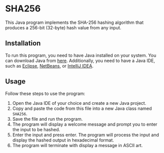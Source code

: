 # SHA256

This Java program implements the SHA-256 hashing algorithm that produces a 256-bit (32-byte) hash value from any input. 

## Installation
 
To run this program, you need to have Java installed on your system. You can download Java from [here](https://www.oracle.com/java/technologies/javase-downloads.html). Additionally, you need to have a Java IDE, such as [Eclipse](https://www.eclipse.org/downloads/), [NetBeans](https://netbeans.apache.org/download/index.html), or [IntelliJ IDEA](https://www.jetbrains.com/idea/download/). 

## Usage 

Follow these steps to use the program:  

1. Open the Java IDE of your choice and create a new Java project.
2. Copy and paste the code from this file into a new Java class named `SHA256`.
3. Save the file and run the program.
4. The program will display a welcome message and prompt you to enter the input to be hashed.
5. Enter the input and press enter. The program will process the input and display the hashed output in hexadecimal format.
6. The program will terminate with display a message in ASCII art.

